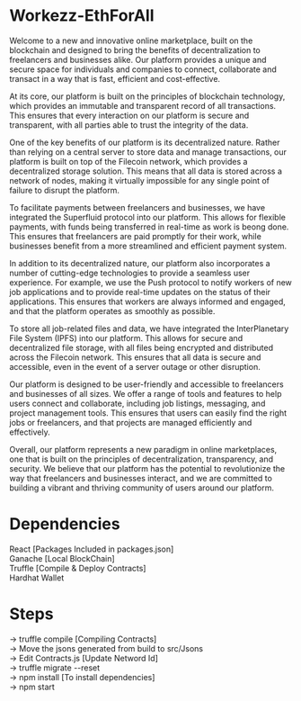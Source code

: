 # Workezz-EthForAll
Welcome to a new and innovative online marketplace, built on the blockchain and designed to bring the benefits of decentralization to freelancers and businesses alike. Our platform provides a unique and secure space for individuals and companies to connect, collaborate and transact in a way that is fast, efficient and cost-effective.

At its core, our platform is built on the principles of blockchain technology, which provides an immutable and transparent record of all transactions. This ensures that every interaction on our platform is secure and transparent, with all parties able to trust the integrity of the data.

One of the key benefits of our platform is its decentralized nature. Rather than relying on a central server to store data and manage transactions, our platform is built on top of the Filecoin network, which provides a decentralized storage solution. This means that all data is stored across a network of nodes, making it virtually impossible for any single point of failure to disrupt the platform.

To facilitate payments between freelancers and businesses, we have integrated the Superfluid protocol into our platform. This allows for flexible payments, with funds being transferred in real-time as work is beong done. This ensures that freelancers are paid promptly for their work, while businesses benefit from a more streamlined and efficient payment system.

In addition to its decentralized nature, our platform also incorporates a number of cutting-edge technologies to provide a seamless user experience. For example, we use the Push protocol to notify workers of new job applications and to provide real-time updates on the status of their applications. This ensures that workers are always informed and engaged, and that the platform operates as smoothly as possible.

To store all job-related files and data, we have integrated the InterPlanetary File System (IPFS) into our platform. This allows for secure and decentralized file storage, with all files being encrypted and distributed across the Filecoin network. This ensures that all data is secure and accessible, even in the event of a server outage or other disruption.

Our platform is designed to be user-friendly and accessible to freelancers and businesses of all sizes. We offer a range of tools and features to help users connect and collaborate, including job listings, messaging, and project management tools. This ensures that users can easily find the right jobs or freelancers, and that projects are managed efficiently and effectively.

Overall, our platform represents a new paradigm in online marketplaces, one that is built on the principles of decentralization, transparency, and security. We believe that our platform has the potential to revolutionize the way that freelancers and businesses interact, and we are committed to building a vibrant and thriving community of users around our platform.

# Dependencies
React [Packages Included in packages.json] <br>
Ganache [Local BlockChain] <br>
Truffle [Compile & Deploy Contracts] <br>
Hardhat Wallet <br>

# Steps 
-> truffle compile [Compiling Contracts] <br>
-> Move the jsons generated from build to src/Jsons <br>
-> Edit Contracts.js [Update Netword Id] <br>
-> truffle migrate --reset <br>
-> npm install [To install dependencies] <br>
-> npm start <br>
